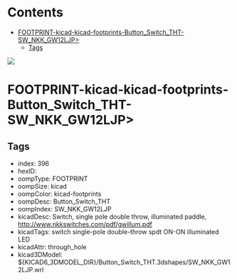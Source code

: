 



Contents
========

* [FOOTPRINT-kicad-kicad-footprints-Button_Switch_THT-SW_NKK_GW12LJP>](#footprint-kicad-kicad-footprints-button_switch_tht-sw_nkk_gw12ljp)
	* [Tags](#tags)
  
![][im]
# FOOTPRINT-kicad-kicad-footprints-Button_Switch_THT-SW_NKK_GW12LJP>

## Tags

- index: 396
- hexID: 
- oompType: FOOTPRINT
- oompSize: kicad
- oompColor: kicad-footprints
- oompDesc: Button_Switch_THT
- oompIndex: SW_NKK_GW12LJP
- kicadDesc: Switch, single pole double throw, illuminated paddle, http://www.nkkswitches.com/pdf/gwillum.pdf
- kicadTags: switch single-pole double-throw spdt ON-ON illuminated LED
- kicadAttr: through_hole
- kicad3DModel: ${KICAD6_3DMODEL_DIR}/Button_Switch_THT.3dshapes/SW_NKK_GW12LJP.wrl



[im]: image.png
